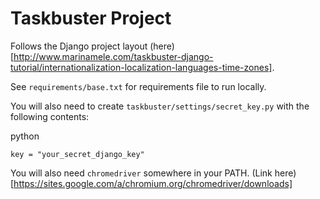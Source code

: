 # Taskbuster Project

Follows the Django project layout (here)[http://www.marinamele.com/taskbuster-django-tutorial/internationalization-localization-languages-time-zones].

See `requirements/base.txt` for requirements file to run locally.

You will also need to create `taskbuster/settings/secret_key.py` with
the following contents:

python
```
key = "your_secret_django_key"
```

You will also need `chromedriver` somewhere in your PATH. (Link 
here)[https://sites.google.com/a/chromium.org/chromedriver/downloads]
